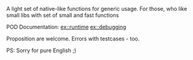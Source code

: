 A light set of native-like functions for generic usage.
For those, who like small libs with set of small and fast functions

POD Documentation:
[ex::runtime](ExRuntimePOD.md)
[ex::debugging](ExDebuggingPOD.md)

Proposition are welcome. Errors with testcases - too.

PS:
Sorry for pure English ;)